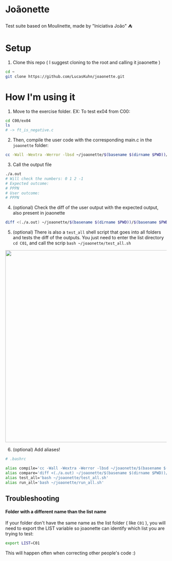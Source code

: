 # Joãonette
Test suite based on Moulinette, made by "Iniciativa João" ⛺️

# Setup 
1. Clone this repo ( I suggest cloning to the root and calling it joaonette )
```sh
cd ~
git clone https://github.com/LucasKuhn/joaonette.git
```

# How I'm using it

1. Move to the exercise folder. EX: To test ex04 from C00: 
```sh
cd C00/ex04
ls
# -> ft_is_negative.c
```

2. Then, compile the user code with the corresponding main.c in the `joaonette` folder: 
```sh
cc -Wall -Wextra -Werror -lbsd ~/joaonette/$(basename $(dirname $PWD))/$(basename $PWD)/*.c *.c
```

3. Call the output file
```sh
./a.out 
# Will check the numbers: 0 1 2 -1
# Expected outcome: 
# PPPN 
# User outcome: 
# PPPN
```

4. (optional) Check the diff of the user output with the expected output, also present in joaonette
```sh
diff <(./a.out) ~/joaonette/$(basename $(dirname $PWD))/$(basename $PWD)/expected_output
```

5. (optional) There is also a `test_all` shell script that goes into all folders and tests the diff of the outputs. 
You just need to enter the list directory `cd C01`, and call the scrip `bash ~/joaonette/test_all.sh` 

<img src="https://user-images.githubusercontent.com/26127185/121573685-e7ed6080-c9fb-11eb-9526-dd044caaed87.gif" width="600">

6. (optional) Add aliases! 
```sh
# .bashrc

alias compile='cc -Wall -Wextra -Werror -lbsd ~/joaonette/$(basename $(dirname $PWD))/$(basename $PWD)/*.c *.c'
alias compare='diff <(./a.out) ~/joaonette/$(basename $(dirname $PWD))/$(basename $PWD)/expected_output'
alias test_all='bash ~/joaonette/test_all.sh'
alias run_all='bash ~/joaonette/run_all.sh'
```

## Troubleshooting 

#### Folder with a different name than the list name

If your folder don't have the same name as the list folder ( like `C01` ), you will need to export the LIST variable so joaonette can identify which list you are trying to test: 
```sh
export LIST=C01
```
This will happen often when correcting other people's code :) 
